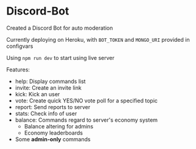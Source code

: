 # Discord-Bot
Created a Discord Bot for auto moderation

Currently deploying on Heroku, with `BOT_TOKEN` and `MONGO_URI` provided in configvars

Using ```npm run dev``` to start using live server

Features:
- help: Display commands list
- invite: Create an invite link
- kick: Kick an user
- vote: Create quick YES/NO vote poll for a specified topic
- report: Send reports to server
- stats: Check info of user
- balance: Commands regard to server's economy system
    - Balance altering for admins
    - Economy leaderboards
- Some **admin-only** commands
